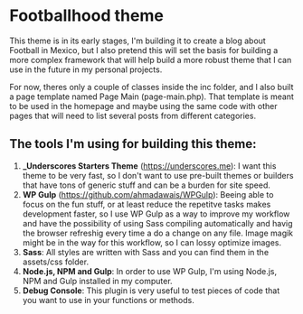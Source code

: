 

Footballhood theme
===

This theme is in its early stages, I'm building it to create a blog about Football in Mexico, but I also pretend this will set the basis for building a more complex framework that will help build a more robust theme that I can use in the future in my personal projects.

For now, theres only a couple of classes inside the inc folder, and I also built a page template named Page Main (page-main.php). That template is meant to be used in the homepage and maybe using the same code with other pages that will need to list several posts from different categories. 

The tools I'm using for building this theme:
-----------------------------------------------

1. **_Underscores Starters Theme** (https://underscores.me): I want this theme to be very fast, so I don't want to use pre-built themes or builders that have tons of generic stuff and can be a burden for site speed. 
2. **WP Gulp** (https://github.com/ahmadawais/WPGulp): Beeing able to focus on the fun stuff, or at least reduce the repetitve tasks makes development faster, so I use WP Gulp as a way to improve my workflow and have the possibility of using Sass compiling automatically and havig the browser refreshig every time a do a change on any file. Image magik might be in the way for this workflow, so I can lossy optimize images.
3. **Sass**: All styles are written with Sass and you can find them in the assets/css folder.
4. **Node.js, NPM and Gulp**: In order to use WP Gulp, I'm using Node.js, NPM and Gulp installed in my computer. 
5. **Debug Console**: This plugin is very useful to test pieces of code that you want to use in your functions or methods.